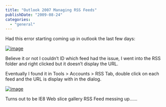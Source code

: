 ```yaml
---
title: "Outlook 2007 Managing RSS Feeds"
publishDate: "2009-08-24"
categories: 
  - "general"
---
```


Had this error starting coming up in outlook the last few days:

[![image](http://ramberlinggeek.co.uk/wp-content/uploads/2009/08/image_thumb.png "image")](http://ramberlinggeek.co.uk/wp-content/uploads/2009/08/image.png)

Believe it or not I couldn’t ID which feed had the issue, I went into the RSS folder and right clicked but it doesn’t display the URL.

Eventually I found it in Tools > Accounts > RSS Tab, double click on each feed and the URL is display with in the dialog.

[![image](http://ramberlinggeek.co.uk/wp-content/uploads/2009/08/image_thumb1.png "image")](http://ramberlinggeek.co.uk/wp-content/uploads/2009/08/image1.png)

Turns out to be IE8 Web slice gallery RSS Feed messing up……
